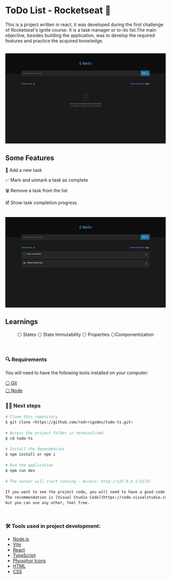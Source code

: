 <h1>ToDo List - Rocketseat 🚀</h1>

<p>This is a project written in react, it was developed during the first challenge of Rocketseat's ignite course. It is a task manager or to-do list.The main objective, besides building the application, was to develop the required features and practice the acquired knowledge.</p>


  <br>

  <img alt="" title="ToDo List" src="https://github.com/rodrrigodev/todo-ts/blob/main/src/assets/cap-1.png?raw=true" />
  <br>
  
  <h2>Some Features</h2>

  <p>📝 Add a new task</p>
  <p>✅ Mark and unmark a task as complete</p>
  <p>🗑️ Remove a task from the list</p>
  <p>🗹 Show task completion progress</p>
  
  <br>
  
  <img alt="" title="ToDo List" src="https://github.com/rodrrigodev/todo-ts/blob/main/src/assets/cap-2.png?raw=true" />
  
  <br>
  
  <h2>Learnings</h2>
  <p align="center">
  <a>⚪ States</a>
  <a>⚪ State Immutability</a>
  <a>⚪ Properties</a>
  <a>⚪Componentization</a> 
  </p>

  <br>
  
  ### 🔍 Requirements

<p>You will need to have the following tools installed on your computer:</p>
<a href="https://git-scm.com">⚪ Git</a> <br>
<a href="https://nodejs.org/en/">⚪ Node</a>

### 🧑‍💻 Next steps

```bash
# Clone this repository
$ git clone <https://github.com/rodrrigodev/todo-ts.git>

# Access the project folder in terminal/cmd
$ cd todo-ts

# Install the dependencies
$ npm install or npm i

# Run the application
$ npm run dev

# The server will start running - Access: http://127.0.0.1:5173/

If you want to see the project code, you will need to have a good code editor installed.
The recommendation is [Visual Studio Code](https://code.visualstudio.com/),
but you can use any other, feel free.
```

<br>

### 🛠 Tools used in project development:

- [Node.js](https://nodejs.org/en/)
- [Vite](https://vitejs.dev/)
- [React](https://pt-br.reactjs.org/)
- [TypeScript](https://www.typescriptlang.org/)
- [Phosphor Icons](https://www.typescriptlang.org/)
- [HTML](https://developer.mozilla.org/en-US/docs/Web/HTML)
- [CSS](https://developer.mozilla.org/en-US/docs/Web/CSS)
